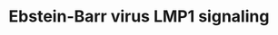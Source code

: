 ---
annotations:
- id: PW:0001059
  parent: classic metabolic pathway
  type: Pathway Ontology
  value: oxidative phosphorylation pathway
- id: PW:0001057
  parent: disease pathway
  type: Pathway Ontology
  value: Epstein-Barr virus infection pathway
authors:
- Thomas
- MartijnVanIersel
- MaintBot
- Khanspers
- Christine Chichester
- AlexanderPico
- Zari
- Mkutmon
- Roelod
- Eweitz
- Egonw
citedin:
- link: PMC8449537
  title: Novel ACE2 protein interactions relevant to COVID-19 predicted by evolutionary
    rate correlations (2021)
- link: 10.1016/j.tiv.2016.03.009
  title: MicroRNAs as potential biomarkers for doxorubicin-induced cardiotoxicity
communities:
- ONTOX
description: Latent membrane protein 1 (LMP1) of the Ebstein-Barr Virus (EBV) elicits
  its oncogenic effects through the activation of several downstream pathways such
  as Pi3K/akt, IRF4, and NFkB pathways.  Proteins on this pathway have targeted assays
  available via the [CPTAC Assay Portal](https://assays.cancer.gov/available_assays?wp_id=WP262)
last-edited: 2025-03-06
ndex: 9b7b002e-8b61-11eb-9e72-0ac135e8bacf
organisms:
- Homo sapiens
redirect_from:
- /index.php/Pathway:WP262
- /instance/WP262
- /instance/WP262_r137589
revision: r137589
schema-jsonld:
- '@context': https://schema.org/
  '@id': https://wikipathways.github.io/pathways/WP262.html
  '@type': Dataset
  creator:
    '@type': Organization
    name: WikiPathways
  description: Latent membrane protein 1 (LMP1) of the Ebstein-Barr Virus (EBV) elicits
    its oncogenic effects through the activation of several downstream pathways such
    as Pi3K/akt, IRF4, and NFkB pathways.  Proteins on this pathway have targeted
    assays available via the [CPTAC Assay Portal](https://assays.cancer.gov/available_assays?wp_id=WP262)
  keywords:
  - CCL20
  - CCL5
  - HSP90
  - I-Kappa-B
  - IFNB
  - IKK-alpha
  - IKK-beta
  - IKK-gamma
  - IL8
  - IRAK1
  - JNK
  - LMP1
  - MAP3K3
  - MAP3K7
  - NIK
  - TAB1
  - TNF
  - TRADD
  - TRAF1
  - TRAF6
  - p100
  - p38
  - p50
  - p50/p52
  - p52
  - p65
  license: CC0
  name: Ebstein-Barr virus LMP1 signaling
seo: CreativeWork
title: Ebstein-Barr virus LMP1 signaling
wpid: WP262
---